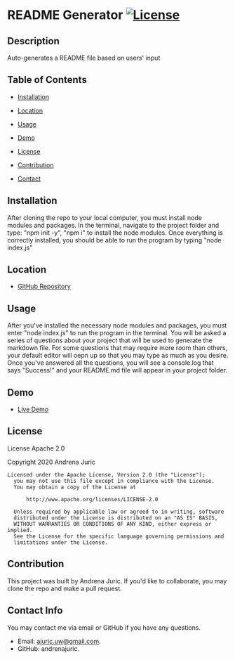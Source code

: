 # README Generator  [![License](https://img.shields.io/badge/License-Apache%202.0-blue.svg)](https://choosealicense.com/licenses/apache-2.0/)

  ## Description 

  Auto-generates a README file based on users' input

  ## Table of Contents

  * [Installation](#installation)

  * [Location](#location)

  * [Usage](#usage)

  * [Demo](#demo)

  * [License](#license)

  * [Contribution](#contribution)

  * [Contact](#contact)

  ## Installation
  
  After cloning the repo to your local computer, you must install node modules and packages. In the terminal, navigate to the project folder and type: "npm init -y", "npm i" to install the node modules. Once everything is correctly installed, you should be able to run the program by typing "node index.js"

  ## Location

  * [GitHub Repository](https://github.com/andrenajuric/readme-generator)

  ## Usage

  After you've installed the necessary node modules and packages, you must enter "node index.js" to run the program in the terminal. You will be asked a series of questions about your project that will be used to generate the markdown file. For some questions that may require more room than others, your default editor will oepn up so that you may type as much as you desire. Once you've answered all the questions, you will see a console.log that says "Success!" and your README.md file will appear in your project folder.

  ## Demo

  * [Live Demo](https://www.awesomescreenshot.com/video/2096965?key=4d0e9710489a8e34f4f3b30a331302c8)

  ## License

  License Apache 2.0 

  Copyright 2020  Andrena Juric

  ```
  Licensed under the Apache License, Version 2.0 (the "License");
    you may not use this file except in compliance with the License.
    You may obtain a copy of the License at
 
        http://www.apache.org/licenses/LICENSE-2.0
 
    Unless required by applicable law or agreed to in writing, software
    distributed under the License is distributed on an "AS IS" BASIS,
    WITHOUT WARRANTIES OR CONDITIONS OF ANY KIND, either express or implied.
    See the License for the specific language governing permissions and
    limitations under the License.
  ```

  ## Contribution
  
  This project was built by Andrena Juric. If you'd like to collaborate, you may clone the repo and make a pull request. 

  ## Contact Info

  You may contact me via email or GitHub if you have any questions.

  * Email: ajuric.uw@gmail.com. 
  * GitHub: andrenajuric.

  